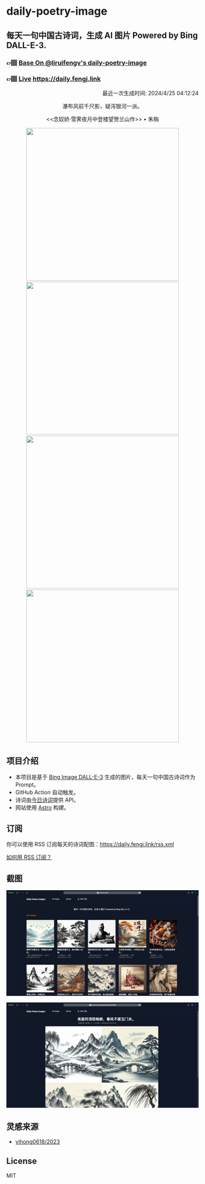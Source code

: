 
# daily-poetry-image

## 每天一句中国古诗词，生成 AI 图片 Powered by Bing DALL-E-3.

### 👉🏽 [Base On @liruifengv's daily-poetry-image](https://github.com/liruifengv/daily-poetry-image)

### 👉🏽 [Live](https://daily.fengj.link) https://daily.fengj.link

<p align="right">
  最近一次生成时间: 2024/4/25 04:12:24
</p>
<p align="center">
瀑布风前千尺影，疑泻银河一派。
</p>
<p align="center">
<<念奴娇·雪霁夜月中登楼望贺兰山作>> • 朱栴
</p>
<p align="center">
<img src="https://tse2.mm.bing.net/th/id/OIG3.CVZou2itoAxi07z8ysMF" height="400" width="400" />
<img src="https://tse3.mm.bing.net/th/id/OIG3.TeEmEWZRoyWdwlcBl72e" height="400" width="400" />
<img src="https://tse3.mm.bing.net/th/id/OIG3.teTFyQSpm8Brwl8M8yE1" height="400" width="400" />
<img src="https://tse1.mm.bing.net/th/id/OIG3.aHGYVCPON_OExRGka7aA" height="400" width="400" />
</p>

## 项目介绍

-   本项目是基于 [Bing Image DALL-E-3](https://www.bing.com/images/create) 生成的图片，每天一句中国古诗词作为 Prompt。
-   GitHub Action 自动触发。
-   诗词由[今日诗词](https://www.jinrishici.com/)提供 API。
-   网站使用 [Astro](https://astro.build) 构建。

## 订阅

你可以使用 RSS 订阅每天的诗词配图：https://daily.fengj.link/rss.xml

[如何用 RSS 订阅？](https://zhuanlan.zhihu.com/p/55026716)

## 截图

![图片列表](./screenshots/Snipaste_2023-12-28_21-00-26.png)

![图片详情](./screenshots/Snipaste_2023-12-28_21-00-53.png)

## 灵感来源

-   [yihong0618/2023](https://github.com/yihong0618/2023)

## License

MIT

